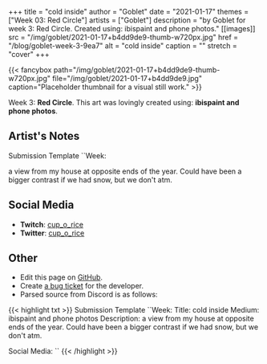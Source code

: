 +++
title =       "cold inside"
author =      "Goblet"
date =        "2021-01-17"
themes =      ["Week 03: Red Circle"]
artists =     ["Goblet"]
description = "by Goblet for week 3: Red Circle. Created using: ibispaint and phone photos."
[[images]]
      src = "/img/goblet/2021-01-17+b4dd9de9-thumb-w720px.jpg"
      href = "/blog/goblet-week-3-9ea7"
      alt = "cold inside"
      caption = ""
      stretch = "cover"
+++

{{< fancybox path="/img/goblet/2021-01-17+b4dd9de9-thumb-w720px.jpg" file="/img/goblet/2021-01-17+b4dd9de9.jpg" caption="Placeholder thumbnail for a visual still work." >}}


Week 3: **Red Circle**. This art was lovingly created using: **ibispaint and phone photos**.

## Artist's Notes

Submission Template
``Week: 

a view from my house at opposite ends of the year. Could have been a bigger contrast if we had snow, but we don't atm.

## Social Media

- **Twitch**: <a href='https://twitch.tv/cup_o_rice' target='_blank'>cup_o_rice</a>
- **Twitter**: <a href='https://twitter.com/cup_o_rice' target='_blank'>cup_o_rice</a>

## Other

- Edit this page on [GitHub](https://github.com/teaminkling/web-refresh/edit/main/content/blog/goblet-week-3-9ea7.md).
- Create [a bug ticket](https://github.com/teaminkling/web-refresh/issues/new?assignees=&labels=bug&template=problem-report.md&title=) for the developer.
- Parsed source from Discord is as follows:

{{< highlight txt >}}
Submission Template
``Week: 
Title:  cold inside
Medium: ibispaint and phone photos 
Description: a view from my house at opposite ends of the year. Could have been a bigger contrast if we had snow, but we don't atm. 

Social Media:
``
{{< /highlight >}}